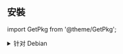 ## 安裝

import GetPkg from '@theme/GetPkg';

<GetPkg name="fd-find" dnf apt scoop="fd" />

<details>
    <summary>针对 Debian</summary>

`fdfind` 才是 Debian 专用的程序名，此是技术问题。可调整过来：

    echo alias fd=fdfind | tee -a ~/.bashrc ~/.zshrc > /dev/null

</details>
